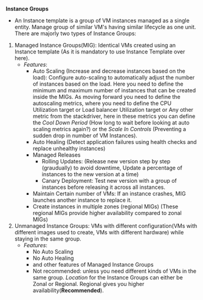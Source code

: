 **Instance Groups**
- An Instance template is a group of VM instances managed as a single entity. Manage group of similar VM's having similar lifecycle as one unit.
There are majorly two types of Instance Groups:
1. Managed Instance Groups(MIG): Identical VMs created using an Instance template (As it is mandatory to use Instance Template over here).
    * *Features*: 
        - Auto Scaling (Increase and decrease instances based on the load): Configure auto-scaling to automatically adjust the number of instances based on the load. Here you need to define the minimum and maximum number of instances that can be created inside the MIGs. As moving forward you need to define the autoscaling metrics, where you need to define the CPU Utilization target or Load balancer Utilization target or Any other metric from the stackdriver, here in these metrics you can define the *Cool Down Period* (How long to wait before looking at auto scaling metrics again?) or the *Scale In Controls* (Preventing a sudden drop in number of VM Instances).
        - Auto Healing (Detect application failures using health checks and replace unhealthy instances)
        - Managed Releases 
            - Rolling Updates: (Release new version step by step (graudually) to avoid downtime, Update a percentage of instances to the new version at a time)
            - Canary Deployment: Test new version with a group of instances before releasing it across all instances.
        - Maintain Certain number of VMs: If an instance crashes, MIG launches another instance to replace it.
        - Create instances in multiple zones (regional MIGs) (These regional MIGs provide higher availability compared to zonal MIGs)
2. Unmanaged Instance Groups: VMs with different configuration(VMs with different images used to create, VMs with different hardware) while staying in the same group.
    * *Features*:
        - No Auto Scaling
        - No Auto Healing
        - and other features of Managed Instance Groups
        - Not recommended: unless you need different kinds of VMs in the same group.
*Location* for the Instance Groups can either be Zonal or Regional. Regional gives you higher availability(**Recommended**).